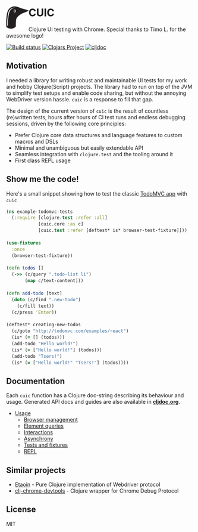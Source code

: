 # <img src="kuikka.svg" align="left" width="60" height="60"> CUIC

Clojure UI testing with Chrome. Special thanks to Timo L. for the awesome logo!

[![Build status](https://img.shields.io/github/workflow/status/milankinen/cuic/Run%20tests/master?style=flat-square)](https://github.com/milankinen/cuic/actions?query=workflow%3A%22Run+tests%22)
[![Clojars Project](https://img.shields.io/clojars/v/cuic.svg?style=flat-square)](https://clojars.org/cuic)
[![cljdoc](https://img.shields.io/badge/cljdoc-latest-blue?style=flat-square)](https://cljdoc.org/d/cuic/cuic/CURRENT)

## Motivation

I needed a library for writing robust and maintainable UI tests for my work 
and hobby Clojure(Script) projects. The library had to run on top of the 
JVM to simplify test setups and enable code sharing, but without the 
annoying WebDriver version hassle. `cuic` is a response to fill that gap.

The design of the current version of `cuic` is the result of countless 
(re)written tests, hours after hours of CI test runs and endless debugging
sessions, driven by the following core principles:

  * Prefer Clojure core data structures and language features 
    to custom macros and DSLs
  * Minimal and unambiguous but easily extendable API 
  * Seamless integration with `clojure.test` and the tooling around it
  * First class REPL usage

## Show me the code!

Here's a small snippet showing how to test the classic
[TodoMVC app](http://todomvc.com/examples/react) with `cuic`

```clojure 
(ns example-todomvc-tests
  (:require [clojure.test :refer :all]
            [cuic.core :as c]
            [cuic.test :refer [deftest* is* browser-test-fixture]]))

(use-fixtures
  :once
  (browser-test-fixture))

(defn todos []
  (->> (c/query ".todo-list li")
       (map c/text-content)))

(defn add-todo [text]
  (doto (c/find ".new-todo")
    (c/fill text))
  (c/press 'Enter))

(deftest* creating-new-todos
  (c/goto "http://todomvc.com/examples/react")
  (is* (= [] (todos)))
  (add-todo "Hello world!")
  (is* (= ["Hello world!"] (todos)))
  (add-todo "Tsers!")
  (is* (= ["Hello world!" "Tsers!"] (todos))))
```

## Documentation

Each `cuic` function has a Clojure doc-string describing its behaviour and usage. 
Generated API docs and guides are also available in **[cljdoc.org](https://cljdoc.org/d/cuic/cuic)**.

* [Usage](https://cljdoc.org/d/cuic/cuic/CURRENT/doc/usage)
    * [Browser management](https://cljdoc.org/d/cuic/cuic/CURRENT/doc/usage/launching-chrome)
    * [Element queries](https://cljdoc.org/d/cuic/cuic/CURRENT/doc/usage/searching-elements)
    * [Interactions](https://cljdoc.org/d/cuic/cuic/CURRENT/doc/usage/interacting-with-page)
    * [Asynchrony](https://cljdoc.org/d/cuic/cuic/CURRENT/doc/usage/dealing-with-asynchrony)
    * [Tests and fixtures](https://cljdoc.org/d/cuic/cuic/CURRENT/doc/usage/writing-tests)
    * [REPL](https://cljdoc.org/d/cuic/cuic/CURRENT/doc/usage/repl-usage)

## Similar projects

* [Etaoin](https://github.com/igrishaev/etaoin) - Pure Clojure implementation of Webdriver protocol
* [clj-chrome-devtools](https://github.com/tatut/clj-chrome-devtools) - Clojure wrapper for Chrome Debug Protocol

## License

MIT

